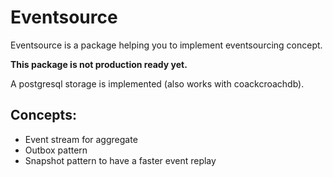 # Eventsource

Eventsource is a package helping you to implement eventsourcing concept. 

**This package is not production ready yet.**

A postgresql storage is implemented (also works with coackcroachdb). 

## Concepts:
- Event stream for aggregate
- Outbox pattern
- Snapshot pattern to have a faster event replay